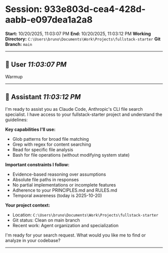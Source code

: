 # Session: 933e803d-cea4-428d-aabb-e097dea1a2a8

**Start:** 10/20/2025, 11:03:07 PM
**End:** 10/20/2025, 11:03:12 PM
**Working Directory:** `C:\Users\bruno\Documents\Work\Projects\fullstack-starter`
**Git Branch:** `main`

---

## 👤 User _11:03:07 PM_

Warmup

---

## 🤖 Assistant _11:03:12 PM_

I'm ready to assist you as Claude Code, Anthropic's CLI file search specialist. I have access to your fullstack-starter project and understand the guidelines:

**Key capabilities I'll use:**
- Glob patterns for broad file matching
- Grep with regex for content searching
- Read for specific file analysis
- Bash for file operations (without modifying system state)

**Important constraints I follow:**
- Evidence-based reasoning over assumptions
- Absolute file paths in responses
- No partial implementations or incomplete features
- Adherence to your PRINCIPLES.md and RULES.md
- Temporal awareness (today is 2025-10-20)

**Your project context:**
- Location: `C:\Users\bruno\Documents\Work\Projects\fullstack-starter`
- Git status: Clean on main branch
- Recent work: Agent organization and specialization

I'm ready for your search request. What would you like me to find or analyze in your codebase?

---

